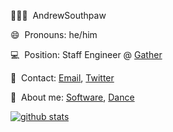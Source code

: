 
🙋🏼‍♂️ &nbsp;AndrewSouthpaw

😄 &nbsp;Pronouns: he/him

💻 &nbsp;Position: Staff Engineer @ [Gather](https://gather.town)

💌 &nbsp;Contact: [Email](mailto:andrewsmith@alumni.stanford.edu), [Twitter](https://twitter.com/andrewsouthpaw)

💭 &nbsp;About me: [Software](https://www.andrewsouthpaw.com), [Dance](www.andrewsmithdance.com)

[![github stats](https://github-readme-stats.vercel.app/api?username=andrewsouthpaw&show_icons=true&include_all_commits=false&count_private=true)](https://github.com/andrewsouthpaw)
